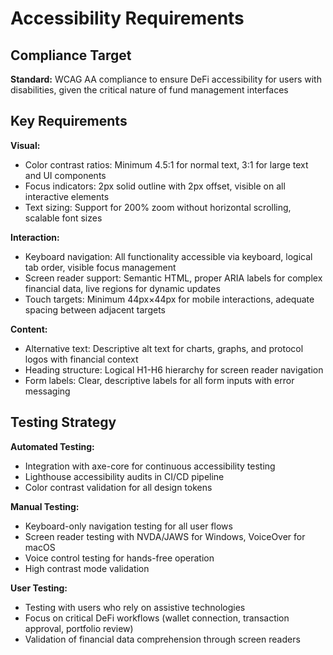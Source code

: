 # Accessibility Requirements

## Compliance Target

**Standard:** WCAG AA compliance to ensure DeFi accessibility for users with disabilities, given the critical nature of fund management interfaces

## Key Requirements

**Visual:**
- Color contrast ratios: Minimum 4.5:1 for normal text, 3:1 for large text and UI components
- Focus indicators: 2px solid outline with 2px offset, visible on all interactive elements
- Text sizing: Support for 200% zoom without horizontal scrolling, scalable font sizes

**Interaction:**
- Keyboard navigation: All functionality accessible via keyboard, logical tab order, visible focus management
- Screen reader support: Semantic HTML, proper ARIA labels for complex financial data, live regions for dynamic updates
- Touch targets: Minimum 44px×44px for mobile interactions, adequate spacing between adjacent targets

**Content:**
- Alternative text: Descriptive alt text for charts, graphs, and protocol logos with financial context
- Heading structure: Logical H1-H6 hierarchy for screen reader navigation
- Form labels: Clear, descriptive labels for all form inputs with error messaging

## Testing Strategy

**Automated Testing:** 
- Integration with axe-core for continuous accessibility testing
- Lighthouse accessibility audits in CI/CD pipeline
- Color contrast validation for all design tokens

**Manual Testing:**
- Keyboard-only navigation testing for all user flows
- Screen reader testing with NVDA/JAWS for Windows, VoiceOver for macOS
- Voice control testing for hands-free operation
- High contrast mode validation

**User Testing:**
- Testing with users who rely on assistive technologies
- Focus on critical DeFi workflows (wallet connection, transaction approval, portfolio review)
- Validation of financial data comprehension through screen readers
